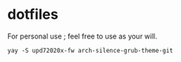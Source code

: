 # dotfiles
For personal use ; feel free to use as your will.

```
yay -S upd72020x-fw arch-silence-grub-theme-git
```
